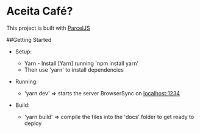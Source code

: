 # Aceita Café?
    
This project is built with [ParcelJS](https://parceljs.org/)

##Getting Started

- Setup:
    
    - Yarn - Install [Yarn] running 'npm install yarn'
    - Then use 'yarn' to install dependencies

- Running: 
    
    - 'yarn dev' => starts the server BrowserSync on [localhost:1234](hhtp://localhost:1234/)

- Build:

    - 'yarn build' => compile the files into the 'docs' folder to get ready to deploy
        
